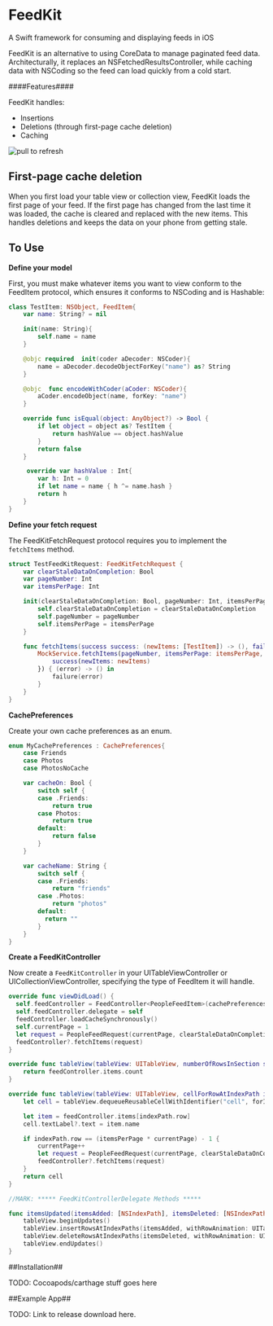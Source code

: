 # FeedKit
A Swift framework for consuming and displaying feeds in iOS

FeedKit is an alternative to using CoreData to manage paginated feed data. Architecturally, it replaces an NSFetchedResultsController, while caching data with NSCoding so the feed can load quickly from a cold start.

####Features####

FeedKit handles:

* Insertions
* Deletions (through first-page cache deletion)
* Caching

![pull to refresh](https://github.com/electricobjects/FeedKit/raw/master/ReadMe_Images/pull_to_refresh.gif)

## First-page cache deletion ##

When you first load your table view or collection view, FeedKit loads the first page of your feed. If the first page has changed from the last time it was loaded, the cache is cleared and replaced with the new items. This handles deletions and keeps the data on your phone from getting stale.



## To Use

**Define your model**

First, you must make whatever items you want to view conform to the FeedItem protocol, which ensures it conforms to NSCoding and is Hashable:

```swift
class TestItem: NSObject, FeedItem{
    var name: String? = nil

    init(name: String){
        self.name = name
    }

    @objc required  init(coder aDecoder: NSCoder){
        name = aDecoder.decodeObjectForKey("name") as? String
    }

    @objc  func encodeWithCoder(aCoder: NSCoder){
        aCoder.encodeObject(name, forKey: "name")
    }

    override func isEqual(object: AnyObject?) -> Bool {
        if let object = object as? TestItem {
            return hashValue == object.hashValue
        }
        return false
    }

     override var hashValue : Int{
        var h: Int = 0
        if let name = name { h ^= name.hash }
        return h
    }
}
```

**Define your fetch request**

The FeedKitFetchRequest protocol requires you to implement the `fetchItems` method.

```swift
struct TestFeedKitRequest: FeedKitFetchRequest {
    var clearStaleDataOnCompletion: Bool
    var pageNumber: Int
    var itemsPerPage: Int

    init(clearStaleDataOnCompletion: Bool, pageNumber: Int, itemsPerPage: Int){
        self.clearStaleDataOnCompletion = clearStaleDataOnCompletion
        self.pageNumber = pageNumber
        self.itemsPerPage = itemsPerPage
    }

    func fetchItems(success success: (newItems: [TestItem]) -> (), failure: (NSError) -> ()) {
        MockService.fetchItems(pageNumber, itemsPerPage: itemsPerPage, parameters: nil, success: { (newItems) -> () in
            success(newItems: newItems)
        }) { (error) -> () in
            failure(error)
        }
    }
}
```
**CachePreferences**

Create your own cache preferences as an enum.

```swift
enum MyCachePreferences : CachePreferences{
    case Friends
    case Photos
    case PhotosNoCache

    var cacheOn: Bool {
        switch self {
        case .Friends:
            return true
        case Photos:
            return true
        default:
            return false
        }
    }

    var cacheName: String {
        switch self {
        case .Friends:
            return "friends"
        case .Photos:
            return "photos"
        default:
          return ""
        }
    }
}
```

**Create a FeedKitController**

Now create a `FeedKitController` in your UITableViewController or UICollectionViewController, specifying the type of FeedItem it will handle.

```swift
override func viewDidLoad() {
  self.feedController = FeedController<PeopleFeedItem>(cachePreferences: MyCachePreferences.Photos, section: 0)
  self.feedController.delegate = self
  feedController.loadCacheSynchronously()
  self.currentPage = 1
  let request = PeopleFeedRequest(currentPage, clearStaleDataOnCompletion: true, count: itemsPerPage)
  feedController?.fetchItems(request)
}

override func tableView(tableView: UITableView, numberOfRowsInSection section: Int) -> Int {
    return feedController.items.count
}

override func tableView(tableView: UITableView, cellForRowAtIndexPath indexPath: NSIndexPath) -> UITableViewCell {
    let cell = tableView.dequeueReusableCellWithIdentifier("cell", forIndexPath: indexPath)

    let item = feedController.items[indexPath.row]
    cell.textLabel?.text = item.name

    if indexPath.row == (itemsPerPage * currentPage) - 1 {
        currentPage++
        let request = PeopleFeedRequest(currentPage, clearStaleDataOnCompletion: false, count: itemsPerPage)
        feedController?.fetchItems(request)
    }
    return cell
}

//MARK: ***** FeedKitControllerDelegate Methods *****

func itemsUpdated(itemsAdded: [NSIndexPath], itemsDeleted: [NSIndexPath]){
    tableView.beginUpdates()
    tableView.insertRowsAtIndexPaths(itemsAdded, withRowAnimation: UITableViewRowAnimation.Automatic)
    tableView.deleteRowsAtIndexPaths(itemsDeleted, withRowAnimation: UITableViewRowAnimation.Automatic)
    tableView.endUpdates()
}
```


##Installation##

TODO: Cocoapods/carthage stuff goes here

##Example App##

TODO: Link to release download here.
